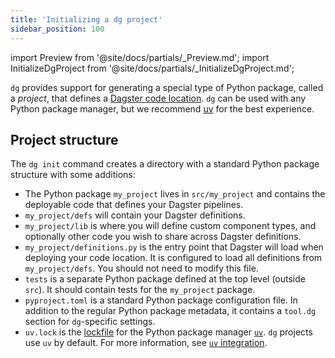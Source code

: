 ```yaml
---
title: 'Initializing a dg project'
sidebar_position: 100
---
```


import Preview from '@site/docs/partials/\_Preview.md';
import InitializeDgProject from '@site/docs/partials/\_InitializeDgProject.md';

<Preview />

`dg` provides support for generating a special type of Python package, called a _project_, that defines a [Dagster code location](https://docs.dagster.io/guides/deploy/code-locations/managing-code-locations-with-definitions). `dg` can be used with any Python package manager, but we recommend [uv](https://docs.astral.sh/uv/) for the best experience.

<InitializeDgProject />

## Project structure

The `dg init` command creates a directory with a standard Python package structure with some additions:

<Tabs groupId="package-manager">
    <TabItem value="uv" label="uv">
        <CliInvocationExample path="docs_snippets/docs_snippets/guides/components/index/3-uv-tree.txt" />
    </TabItem>
    <TabItem value="pip" label="pip">
        <CliInvocationExample path="docs_snippets/docs_snippets/guides/components/index/3-pip-tree.txt" />
    </TabItem>
</Tabs>

- The Python package `my_project` lives in `src/my_project` and contains the deployable code that defines
  your Dagster pipelines.
- `my_project/defs` will contain your Dagster definitions.
- `my_project/lib` is where you will define custom component types, and
  optionally other code you wish to share across Dagster definitions.
- `my_project/definitions.py` is the entry point that Dagster will load when
  deploying your code location. It is configured to load all definitions from
  `my_project/defs`. You should not need to modify this file.
- `tests` is a separate Python package defined at the top level (outside
  `src`). It should contain tests for the `my_project` package.
- `pyproject.toml` is a standard Python package configuration file. In addition
  to the regular Python package metadata, it contains a `tool.dg` section
  for `dg`-specific settings.
- `uv.lock` is the [lockfile](https://docs.astral.sh/uv/concepts/projects/layout/#the-lockfile) for the Python package manager [`uv`](https://docs.astral.sh/uv/). `dg` projects use `uv` by default. For more information, see [`uv` integration](/guides/labs/dg/python-environment-management-and-uv-integration).

